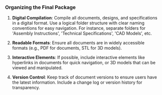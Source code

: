 ### Organizing the Final Package
1. **Digital Compilation**: Compile all documents, designs, and specifications in a digital format. Use a logical folder structure with clear naming conventions for easy navigation. For instance, separate folders for 'Assembly Instructions', 'Technical Specifications', 'CAD Models', etc.

2. **Readable Formats**: Ensure all documents are in widely accessible formats (e.g., PDF for documents, STL for 3D models).

3. **Interactive Elements**: If possible, include interactive elements like hyperlinks in documents for quick navigation, or 3D models that can be viewed and manipulated.

4. **Version Control**: Keep track of document versions to ensure users have the latest information. Include a change log or version history for transparency.